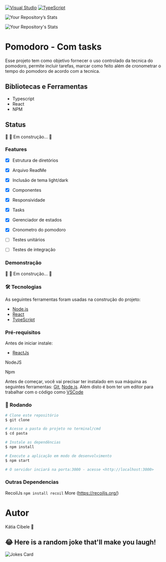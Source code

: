 [![Visual Studio](https://badgen.net/badge/icon/visualstudio?icon=visualstudio&label)](https://visualstudio.microsoft.com)
[![TypeScript](https://img.shields.io/badge/--3178C6?logo=typescript&logoColor=ffffff)](https://www.typescriptlang.org/)


![Your Repository’s Stats](https://github-readme-stats.vercel.app/api?username=katiacih&show_icons=true)

![Your Repository's Stats](https://github-readme-stats.vercel.app/api/top-langs/?username=katiacih&theme=blue-green)


# Pomodoro - Com tasks 

Esse projeto tem como objetivo fornecer o uso controlado da tecnica do pomodoro, permite incluir tarefas, marcar como feito além de cronometrar o tempo do pomodoro de acordo com a tecnica.


## Bibliotecas e Ferramentas

* Typescript
* React
* NPM

## Status
🚧  🚀 Em construção...  🚧


### Features
- [x] Estrutura de diretórios
- [x] Arquivo ReadMe
- [x] Inclusão de tema light/dark
- [x] Componentes
- [X] Responsividade
- [X] Tasks
- [X] Gerenciador de estados
- [X] Cronometro do pomodoro
- [ ] Testes unitários
- [ ] Testes de integração


### Demonstração 

🚧   🚀 Em construção...  🚧   

### 🛠 Tecnologias

As seguintes ferramentas foram usadas na construção do projeto:

- [Node.js](https://nodejs.org/en/)
- [React](https://pt-br.reactjs.org/)
- [TypeScript](https://www.typescriptlang.org/)


### Pré-requisitos

Antes de iniciar instale:

- [ReactJs](https://nodejs.org/en/)

NodeJS

Npm 

Antes de começar, você vai precisar ter instalado em sua máquina as seguintes ferramentas:
[Git](https://git-scm.com), [Node.js](https://nodejs.org/en/). 
Além disto é bom ter um editor para trabalhar com o código como [VSCode](https://code.visualstudio.com/)

### 🎲 Rodando

```bash
# Clone este repositório
$ git clone 

# Acesse a pasta do projeto no terminal/cmd
$ cd pasta

# Instale as dependências
$ npm install

# Execute a aplicação em modo de desenvolvimento
$ npm start

# O servidor inciará na porta:3000 - acesse <http://localhost:3000>
```

### Outras Dependencias

RecoilJs
```npm install recoil```
More (https://recoiljs.org/)


# Autor   

Kátia Cibele 🚀



## 😂 Here is a random joke that'll make you laugh!
![Jokes Card](https://readme-jokes.vercel.app/api)